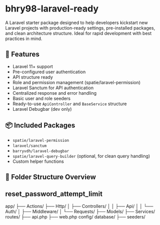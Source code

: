 # bhry98-laravel-ready

A Laravel starter package designed to help developers kickstart new Laravel projects with production-ready settings, pre-installed packages, and clean architecture structure. Ideal for rapid development with best practices in mind.

## 🚀 Features

- Laravel 11+ support
- Pre-configured user authentication
- API structure ready
- Role and permission management (spatie/laravel-permission)
- Laravel Sanctum for API authentication
- Centralized response and error handling
- Basic user and role seeders
- Ready-to-use `ApiController` and `BaseService` structure
- Laravel Debugbar (dev only)

## 📦 Included Packages

- `spatie/laravel-permission`
- `laravel/sanctum`
- `barryvdh/laravel-debugbar`
- `spatie/laravel-query-builder` (optional, for clean query handling)
- Custom helper functions

## 📂 Folder Structure Overview
## reset_password_attempt_limit
app/
├── Actions/
├── Http/
│ ├── Controllers/
│ │ ├── Api/
│ │ └── Auth/
│ ├── Middleware/
│ └── Requests/
├── Models/
├── Services/
routes/
├── api.php
├── web.php
config/
database/
├── seeders/

